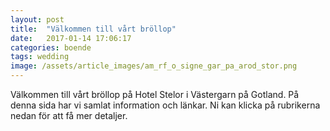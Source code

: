 ```yaml
---
layout: post
title:  "Välkommen till vårt bröllop"
date:   2017-01-14 17:06:17
categories: boende
tags: wedding
image: /assets/article_images/am_rf_o_signe_gar_pa_arod_stor.png
---
```

Välkommen till vårt bröllop på Hotel Stelor i Västergarn på Gotland. På denna sida har vi samlat information och länkar. Ni kan klicka på rubrikerna nedan för att få mer detaljer.